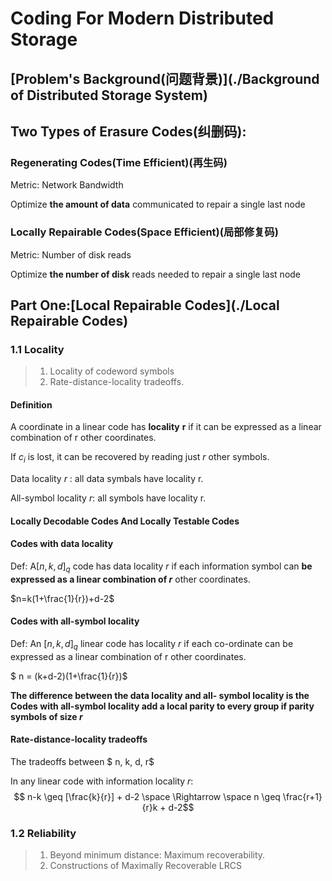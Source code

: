 # Coding For Modern Distributed Storage

## [Problem's Background(问题背景)](./Background of Distributed Storage System)

## Two Types of Erasure Codes(纠删码):

### Regenerating Codes(Time Efficient)(再生码)

Metric: Network Bandwidth

Optimize **the amount of data** communicated to repair a single last node

### Locally Repairable Codes(Space Efficient)(局部修复码)

Metric: Number of disk reads

Optimize **the number of disk** reads needed to repair a single last node

## Part One:[Local Repairable Codes](./Local Repairable Codes)

### 1.1 Locality

> 1. Locality of codeword symbols
> 2. Rate-distance-locality tradeoffs.

#### Definition

A coordinate in a linear code has **locality** **r** if it can be expressed as a linear combination of r other coordinates.



If $c_i$ is lost, it can be recovered by reading just $r$ other symbols.

Data locality $r$ : all data symbals have locality r.

All-symbol locality $r$: all symbols have locality r.



#### Locally Decodable Codes And Locally Testable Codes

#### Codes with data locality

Def: A$[n, k, d]_q$ code has data locality $r$ if each information symbol can **be expressed as a linear combination of $r$** other coordinates.

$n=k(1+\frac{1}{r})+d-2$

#### Codes with all-symbol locality

Def: An $[n, k, d]_q$ linear code has locality $r$ if each co-ordinate can be expressed as a linear combination of r other coordinates.

$ n = (k+d-2)(1+\frac{1}{r})$

**The difference between the data locality and all- symbol locality is the Codes with all-symbol locality add a local parity to every group if parity symbols of size $r$**



#### Rate-distance-locality tradeoffs

The tradeoffs between  $ n, k, d, r$

In any linear code with information locality $r$:  $$ n-k \geq [\frac{k}{r}] + d-2 \space \Rightarrow \space n \geq \frac{r+1}{r}k + d-2$$









### 1.2 Reliability

> 1. Beyond minimum distance: Maximum recoverability.
> 2. Constructions of Maximally Recoverable LRCS


